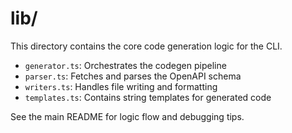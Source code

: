 # lib/

This directory contains the core code generation logic for the CLI.

- `generator.ts`: Orchestrates the codegen pipeline
- `parser.ts`: Fetches and parses the OpenAPI schema
- `writers.ts`: Handles file writing and formatting
- `templates.ts`: Contains string templates for generated code

See the main README for logic flow and debugging tips.
